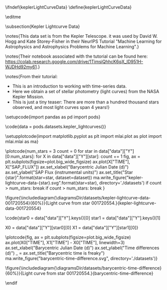 \ifndef{keplerLightCurveData}
\define{keplerLightCurveData}

\editme

\subsection{Kepler Lightcurve Data}


\notes{This data set is from the Kepler Telescope. it was used by David W. Hogg and Kate Storey-Fisher in their NeurIPS Tutorial "Machine Learning for Astrophysics and Astrophysics Problems for Machine Learning".}

\notes{Their notebook associated with the tutorial can be found here: <https://colab.research.google.com/drive/1TimsiQhhcK6qX_lD951H-WJDHd92my61>.}

\notes{From their tutorial:

* This is an introduction to working with time-series data.
* Here we obtain a set of stellar photometry (light curves) from the NASA Kepler Mission.
* This is just a tiny teaser: There are more than a hundred thousand stars observed, and most light curves span 4 years!}

\setupcode{import pandas as pd
import pods}

\code{data = pods.datasets.kepler_lightcurves()}


\setupplotcode{import matplotlib.pyplot as plt
import mlai.plot as plot
import mlai.mlai as ma}

\plotcode{num_stars = 3
count = 0
for star in data["data"]["Y"][0:num_stars]:
  for X in data["data"]["Y"][star]:
    count += 1
    fig, ax = plt.subplots(figsize=plot.big_wide_figsize)
    ax.plot(X["TIME"], X["SAP_FLUX"])
    ax.set_xlabel("Barycentric Julian Date (d)")
    ax.set_ylabel("SAP Flux (instrumental units)")
    ax.set_title("Star {star}".format(star=star, dataset=dataset))
    ma.write_figure("kepler-lightcurve-data-{star}.svg".format(star=star), directory='./datasets')
    if count > num_stars:
        break
  if count > num_stars:
    break
}

\figure{\includediagram{\diagramsDir/datasets/kepler-lightcurve-data-001720554}{60%}}{Light curve from star 001720554.}{kepler-lightcurve-data-001720554}


\code{star0 = data["data"]["Y"].keys()[0]
star1 = data["data"]["Y"].keys()[1]

X0 = data["data"]["Y"][star0][0]
X1 = data["data"]["Y"][star1][0]}


\plotcode{fig, ax = plt.subplots(figsize=plot.big_wide_figsize)
ax.plot(X0["TIME"], X1["TIME"] - X0["TIME"], linewidth=3)
ax.set_xlabel("Barycentric Julian Date (d)")
ax.set_ylabel("Time differences (d)")
_ = ax.set_title("Barycentric time is freaky")
ma.write_figure("barycentric-time-difference.svg", directory='./datasets')}

\figure{\includediagram{\diagramsDir/datasets/barycentric-time-difference}{60%}}{Light curve from star 001720554.}{barycentric-time-difference}


\endif
